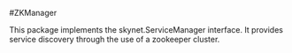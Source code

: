 #ZKManager

This package implements the skynet.ServiceManager interface. It provides service discovery through the use of a zookeeper cluster.
